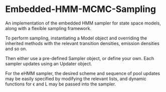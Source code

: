 # Embedded-HMM-MCMC-Sampling
An implementation of the embedded HMM sampler for state space models, along with a flexible sampling framework.

To perform sampling, instantiating a Model object and overriding the inherited methods with the relevant transition densities, emission densities and so on.

Then either use a pre-defined Sampler object, or define your own. Each sampler updates using an Updater object.

For the eHMM sampler, the desired scheme and sequence of pool updates may be easily specified by modifying the relevant lists, and dynamic functions for ϵ and L may be passed into the sampler.
